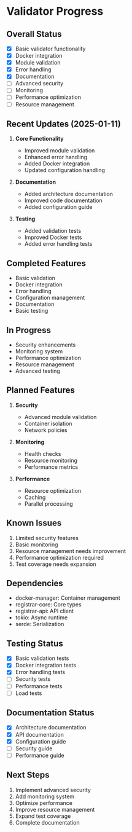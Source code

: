 # Validator Progress

## Overall Status
- [x] Basic validator functionality
- [x] Docker integration
- [x] Module validation
- [x] Error handling
- [x] Documentation
- [ ] Advanced security
- [ ] Monitoring
- [ ] Performance optimization
- [ ] Resource management

## Recent Updates (2025-01-11)
1. **Core Functionality**
   - Improved module validation
   - Enhanced error handling
   - Added Docker integration
   - Updated configuration handling

2. **Documentation**
   - Added architecture documentation
   - Improved code documentation
   - Added configuration guide

3. **Testing**
   - Added validation tests
   - Improved Docker tests
   - Added error handling tests

## Completed Features
- Basic validation
- Docker integration
- Error handling
- Configuration management
- Documentation
- Basic testing

## In Progress
- Security enhancements
- Monitoring system
- Performance optimization
- Resource management
- Advanced testing

## Planned Features
1. **Security**
   - Advanced module validation
   - Container isolation
   - Network policies

2. **Monitoring**
   - Health checks
   - Resource monitoring
   - Performance metrics

3. **Performance**
   - Resource optimization
   - Caching
   - Parallel processing

## Known Issues
1. Limited security features
2. Basic monitoring
3. Resource management needs improvement
4. Performance optimization required
5. Test coverage needs expansion

## Dependencies
- docker-manager: Container management
- registrar-core: Core types
- registrar-api: API client
- tokio: Async runtime
- serde: Serialization

## Testing Status
- [x] Basic validation tests
- [x] Docker integration tests
- [x] Error handling tests
- [ ] Security tests
- [ ] Performance tests
- [ ] Load tests

## Documentation Status
- [x] Architecture documentation
- [x] API documentation
- [x] Configuration guide
- [ ] Security guide
- [ ] Performance guide

## Next Steps
1. Implement advanced security
2. Add monitoring system
3. Optimize performance
4. Improve resource management
5. Expand test coverage
6. Complete documentation
